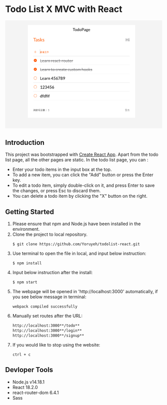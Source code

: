 # Todo List X MVC with React
![image](./src/assets/images/screenshot.png)

## Introduction
This project was bootstrapped with [Create React App](https://github.com/facebook/create-react-app).
Apart from the todo list page, all the other pages are static.
In the todo list page, you can :
* Enter your todo items in the input box at the top. 
* To add a new item, you can click the "Add" button or press the Enter key. 
* To edit a todo item, simply double-click on it, and press Enter to save the changes, or press Esc to discard them. 
* You can delete a todo item by clicking the "X" button on the right.


## Getting Started

1. Please ensure that npm and Node.js have been installed in the environment.
2. Clone the project to local repository.
   ```
   $ git clone https://github.com/Yoruyeh/todolist-react.git 
   ```
3. Use terminal to open the file in local, and input below instruction:
    ```
    $ npm install
    ```
4. Input below instruction after the install:
    ```
    $ npm start
    ```
5. The webpage will be opened in 'http://localhost:3000' automatically, if you see below message in terminal:
    ```
    webpack compiled successfully
    ```
6. Manually set routes after the URL: 
    ```
    http://localhost:3000**/todo**
    http://localhost:3000**/login**
    http://localhost:3000**/signup**
    ```
7. If you would like to stop using the website:
    ```
    ctrl + c
    ```

## Devloper Tools

* Node.js v14.18.1
* React 18.2.0
* react-router-dom 6.4.1
* Sass
